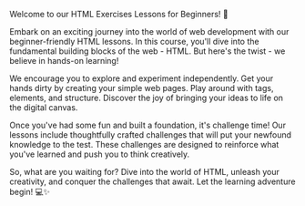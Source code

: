 <p>Welcome to our HTML Exercises Lessons for Beginners! 🚀</p>

<p>Embark on an exciting journey into the world of web development with our beginner-friendly HTML lessons. In this course, you'll dive into the fundamental building blocks of the web - HTML. But here's the twist - we believe in hands-on learning!</p>

<p>We encourage you to explore and experiment independently. Get your hands dirty by creating your simple web pages. Play around with tags, elements, and structure. Discover the joy of bringing your ideas to life on the digital canvas.</p>

<p>Once you've had some fun and built a foundation, it's challenge time! Our lessons include thoughtfully crafted challenges that will put your newfound knowledge to the test. These challenges are designed to reinforce what you've learned and push you to think creatively.</p>

<p>So, what are you waiting for? Dive into the world of HTML, unleash your creativity, and conquer the challenges that await. Let the learning adventure begin! 💻✨</p>
